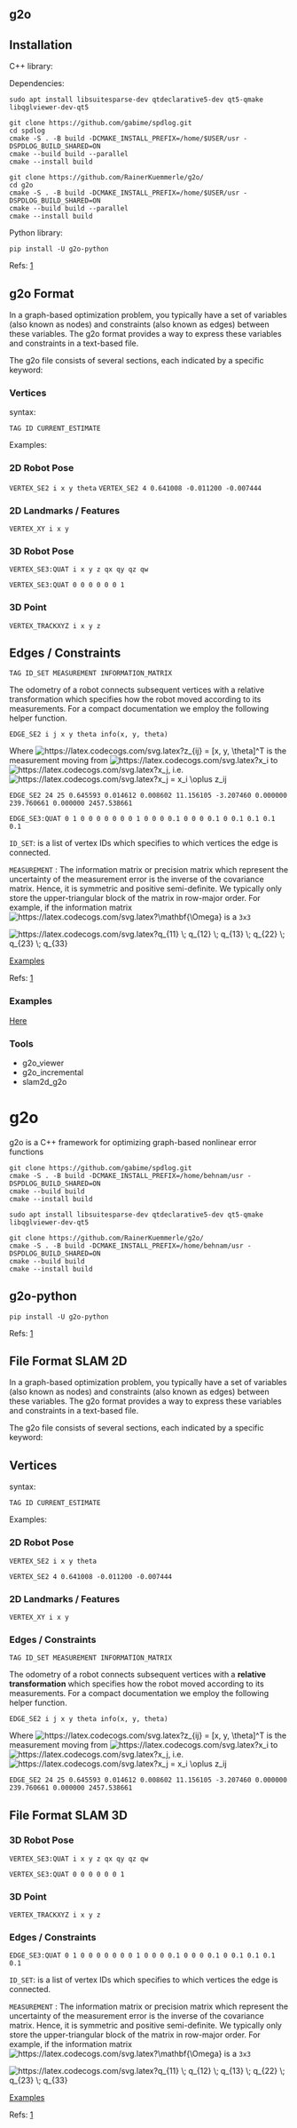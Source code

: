 ## g2o

## Installation

C++ library:

Dependencies:

```
sudo apt install libsuitesparse-dev qtdeclarative5-dev qt5-qmake libqglviewer-dev-qt5
```


```
git clone https://github.com/gabime/spdlog.git
cd spdlog
cmake -S . -B build -DCMAKE_INSTALL_PREFIX=/home/$USER/usr -DSPDLOG_BUILD_SHARED=ON
cmake --build build --parallel
cmake --install build
```




```
git clone https://github.com/RainerKuemmerle/g2o/
cd g2o
cmake -S . -B build -DCMAKE_INSTALL_PREFIX=/home/$USER/usr -DSPDLOG_BUILD_SHARED=ON
cmake --build build --parallel
cmake --install build
```

Python library:

```
pip install -U g2o-python
```
Refs: [1](https://github.com/miquelmassot/g2o-python)

## g2o Format

In a graph-based optimization problem, you typically have a set of variables (also known as nodes) and constraints (also known as edges) between these variables. The g2o format provides a way to express these variables and constraints in a text-based file.

The g2o file consists of several sections, each indicated by a specific keyword:


### Vertices
syntax: 

`TAG ID CURRENT_ESTIMATE`

Examples:


### 2D Robot Pose

`VERTEX_SE2 i x y theta`
`VERTEX_SE2 4 0.641008 -0.011200 -0.007444`

### 2D Landmarks / Features

`VERTEX_XY i x y`





### 3D Robot Pose

`VERTEX_SE3:QUAT i x y z qx qy qz qw`

`VERTEX_SE3:QUAT 0 0 0 0 0 0 1`

### 3D Point


`VERTEX_TRACKXYZ i x y z`

## Edges / Constraints

`TAG ID_SET MEASUREMENT INFORMATION_MATRIX`

The odometry of a robot connects subsequent vertices with a relative transformation which specifies how the robot moved according to its measurements. For a compact documentation we employ the following helper function.

`EDGE_SE2 i j x y theta info(x, y, theta)`

Where <img src="https://latex.codecogs.com/svg.latex?z_%7Bij%7D%20%3D%20%5Bx%2C%20y%2C%20%5Ctheta%5D%5ET" alt="https://latex.codecogs.com/svg.latex?z_{ij} = [x, y, \theta]^T" /> is the measurement moving from <img src="https://latex.codecogs.com/svg.latex?x_i" alt="https://latex.codecogs.com/svg.latex?x_i" />  to <img src="https://latex.codecogs.com/svg.latex?x_j" alt="https://latex.codecogs.com/svg.latex?x_j" />, i.e. <img src="https://latex.codecogs.com/svg.latex?x_j%20%3D%20x_i%20%5Coplus%20z_ij" alt="https://latex.codecogs.com/svg.latex?x_j = x_i \oplus z_ij" />



`EDGE_SE2 24 25 0.645593 0.014612 0.008602 11.156105 -3.207460 0.000000 239.760661 0.000000 2457.538661`


`EDGE_SE3:QUAT 0 1 0 0 0 0 0 0 0 1 0 0 0 0.1 0 0 0 0.1 0 0.1 0.1 0.1 0.1`

`ID_SET`: is a list of vertex IDs which specifies to which vertices the edge is connected.

`MEASUREMENT` : The information matrix or precision matrix which represent the uncertainty of the measurement error is the inverse of the covariance matrix. Hence, it is symmetric and positive semi-definite. We typically only store the upper-triangular block of the matrix in row-major order. For example, if the information matrix <img src="https://latex.codecogs.com/svg.latex?%5Cmathbf%7B%5COmega%7D" alt="https://latex.codecogs.com/svg.latex?\mathbf{\Omega}"  /> is a `3x3`  


<img src="https://latex.codecogs.com/svg.latex?q_%7B11%7D%20%5C%3B%20q_%7B12%7D%20%5C%3B%20q_%7B13%7D%20%5C%3B%20q_%7B22%7D%20%5C%3B%20q_%7B23%7D%20%5C%3B%20q_%7B33%7D" alt="https://latex.codecogs.com/svg.latex?q_{11} \; q_{12} \; q_{13} \; q_{22} \; q_{23} \; q_{33}" />

[Examples](https://github.com/RainerKuemmerle/g2o/tree/pymem/python/examples)


Refs: [1](https://github.com/RainerKuemmerle/g2o/wiki/File-Format-SLAM-2D)



### Examples

[Here](https://github.com/RainerKuemmerle/g2o/tree/pymem/python/examples)


### Tools

- g2o_viewer
- g2o_incremental
- slam2d_g2o 




# g2o 
g2o is a C++ framework for optimizing graph-based nonlinear error functions
```
git clone https://github.com/gabime/spdlog.git
cmake -S . -B build -DCMAKE_INSTALL_PREFIX=/home/behnam/usr -DSPDLOG_BUILD_SHARED=ON
cmake --build build
cmake --install build
```

`sudo apt install libsuitesparse-dev qtdeclarative5-dev qt5-qmake libqglviewer-dev-qt5`


```
git clone https://github.com/RainerKuemmerle/g2o/
cmake -S . -B build -DCMAKE_INSTALL_PREFIX=/home/behnam/usr -DSPDLOG_BUILD_SHARED=ON
cmake --build build
cmake --install build
```

## g2o-python


```
pip install -U g2o-python
```
Refs: [1](https://github.com/miquelmassot/g2o-python)


## File Format SLAM 2D

In a graph-based optimization problem, you typically have a set of variables (also known as nodes) and constraints (also known as edges) between these variables. The g2o format provides a way to express these variables and constraints in a text-based file.

The g2o file consists of several sections, each indicated by a specific keyword:


## Vertices
syntax: 

`TAG ID CURRENT_ESTIMATE`

Examples:


### 2D Robot Pose

`VERTEX_SE2 i x y theta`

`VERTEX_SE2 4 0.641008 -0.011200 -0.007444`

### 2D Landmarks / Features

`VERTEX_XY i x y`

### Edges / Constraints

`TAG ID_SET MEASUREMENT INFORMATION_MATRIX`

The odometry of a robot connects subsequent vertices with a **relative transformation** which specifies how the robot moved according to its measurements. For a compact documentation we employ the following helper function.

`EDGE_SE2 i j x y theta info(x, y, theta)`

Where <img src="https://latex.codecogs.com/svg.latex?z_%7Bij%7D%20%3D%20%5Bx%2C%20y%2C%20%5Ctheta%5D%5ET" alt="https://latex.codecogs.com/svg.latex?z_{ij} = [x, y, \theta]^T" /> is the measurement moving from <img src="https://latex.codecogs.com/svg.latex?x_i" alt="https://latex.codecogs.com/svg.latex?x_i" />  to <img src="https://latex.codecogs.com/svg.latex?x_j" alt="https://latex.codecogs.com/svg.latex?x_j" />, i.e. <img src="https://latex.codecogs.com/svg.latex?x_j%20%3D%20x_i%20%5Coplus%20z_ij" alt="https://latex.codecogs.com/svg.latex?x_j = x_i \oplus z_ij" />



`EDGE_SE2 24 25 0.645593 0.014612 0.008602 11.156105 -3.207460 0.000000 239.760661 0.000000 2457.538661`



## File Format SLAM 3D

### 3D Robot Pose

`VERTEX_SE3:QUAT i x y z qx qy qz qw`

`VERTEX_SE3:QUAT 0 0 0 0 0 0 1`

### 3D Point


`VERTEX_TRACKXYZ i x y z`

### Edges / Constraints


`EDGE_SE3:QUAT 0 1 0 0 0 0 0 0 0 1 0 0 0 0.1 0 0 0 0.1 0 0.1 0.1 0.1 0.1`

`ID_SET`: is a list of vertex IDs which specifies to which vertices the edge is connected.

`MEASUREMENT` : The information matrix or precision matrix which represent the uncertainty of the measurement error is the inverse of the covariance matrix. Hence, it is symmetric and positive semi-definite. We typically only store the upper-triangular block of the matrix in row-major order. For example, if the information matrix <img src="https://latex.codecogs.com/svg.latex?%5Cmathbf%7B%5COmega%7D" alt="https://latex.codecogs.com/svg.latex?\mathbf{\Omega}"  /> is a `3x3`  


<img src="https://latex.codecogs.com/svg.latex?q_%7B11%7D%20%5C%3B%20q_%7B12%7D%20%5C%3B%20q_%7B13%7D%20%5C%3B%20q_%7B22%7D%20%5C%3B%20q_%7B23%7D%20%5C%3B%20q_%7B33%7D" alt="https://latex.codecogs.com/svg.latex?q_{11} \; q_{12} \; q_{13} \; q_{22} \; q_{23} \; q_{33}" />

[Examples](https://github.com/RainerKuemmerle/g2o/tree/pymem/python/examples)


Refs: [1](https://github.com/RainerKuemmerle/g2o/wiki/File-Format-SLAM-2D)



